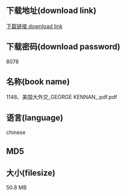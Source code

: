 ## 下载地址(download link)
[下载链接 download link](https://voluble-croquembouche-d321dc.netlify.app/?s=1148%E3%80%81%E7%BE%8E%E5%9B%BD%E5%A4%A7%E5%A4%96%E4%BA%A4_GEORGE+KENNAN_.pdf)

## 下载密码(download password)
8078

## 名称(book name)
1148、美国大外交_GEORGE KENNAN_.pdf.pdf

## 语言(language)
chinese

## MD5


## 大小(filesize)
50.8 MB
